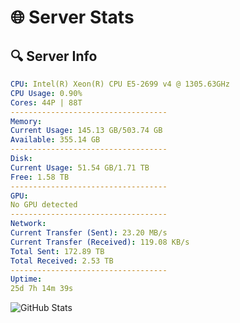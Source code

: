 # 🌐 Server Stats
## 🔍 Server Info
```yaml
CPU: Intel(R) Xeon(R) CPU E5-2699 v4 @ 1305.63GHz
CPU Usage: 0.90%
Cores: 44P | 88T
-----------------------------------
Memory:
Current Usage: 145.13 GB/503.74 GB
Available: 355.14 GB
-----------------------------------
Disk:
Current Usage: 51.54 GB/1.71 TB
Free: 1.58 TB
-----------------------------------
GPU:
No GPU detected
-----------------------------------
Network:
Current Transfer (Sent): 23.20 MB/s
Current Transfer (Received): 119.08 KB/s
Total Sent: 172.89 TB
Total Received: 2.53 TB
-----------------------------------
Uptime:
25d 7h 14m 39s
```
![GitHub Stats](https://img.shields.io/badge/Updated-2025-03-05_05:57:57-blue)